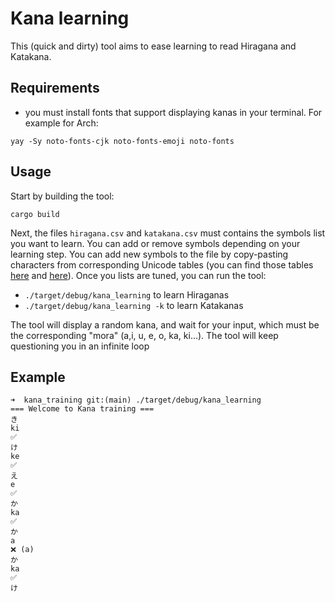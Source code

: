 # Kana learning

This (quick and dirty) tool aims to ease learning to read Hiragana and Katakana.

## Requirements

* you must install fonts that support displaying kanas in your terminal. For example for Arch:

```yay -Sy noto-fonts-cjk noto-fonts-emoji noto-fonts```

## Usage

Start by building the tool:

`cargo build`

Next, the files `hiragana.csv` and `katakana.csv` must contains the symbols list you want to learn. You can add or remove symbols depending on your learning step.
You can add new symbols to the file by copy-pasting characters from corresponding Unicode tables (you can find those tables [here](https://en.wikipedia.org/wiki/Hiragana_(Unicode_block)) and [here](https://en.wikipedia.org/wiki/Katakana_(Unicode_block))).
Once you lists are tuned, you can run the tool:

- `./target/debug/kana_learning` to learn Hiraganas
- `./target/debug/kana_learning -k` to learn Katakanas

The tool will display a random kana, and wait for your input, which must be the corresponding "mora" (a,i, u, e, o, ka, ki...). The tool will keep questioning you in an infinite loop

## Example

```
➜  kana_training git:(main) ./target/debug/kana_learning
=== Welcome to Kana training ===
き
ki
✅
け
ke
✅
え
e
✅
か
ka
✅
か
a
❌ (a)
か
ka
✅
け
```